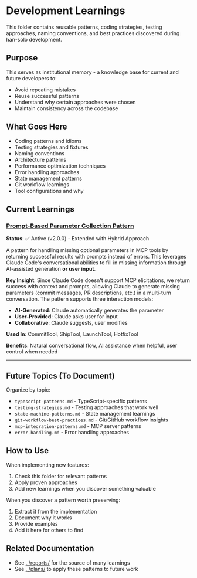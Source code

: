 # Development Learnings

This folder contains reusable patterns, coding strategies, testing approaches, naming conventions, and best practices discovered during han-solo development.

## Purpose

This serves as institutional memory - a knowledge base for current and future developers to:
- Avoid repeating mistakes
- Reuse successful patterns
- Understand why certain approaches were chosen
- Maintain consistency across the codebase

## What Goes Here

- Coding patterns and idioms
- Testing strategies and fixtures
- Naming conventions
- Architecture patterns
- Performance optimization techniques
- Error handling approaches
- State management patterns
- Git workflow learnings
- Tool configurations and why

## Current Learnings

### [Prompt-Based Parameter Collection Pattern](prompt-based-parameter-collection.md)
**Status**: ✅ Active (v2.0.0) - Extended with Hybrid Approach

A pattern for handling missing optional parameters in MCP tools by returning successful results with prompts instead of errors. This leverages Claude Code's conversational abilities to fill in missing information through AI-assisted generation **or user input**.

**Key Insight**: Since Claude Code doesn't support MCP elicitations, we return success with context and prompts, allowing Claude to generate missing parameters (commit messages, PR descriptions, etc.) in a multi-turn conversation. The pattern supports three interaction models:
- **AI-Generated**: Claude automatically generates the parameter
- **User-Provided**: Claude asks user for input
- **Collaborative**: Claude suggests, user modifies

**Used In**: CommitTool, ShipTool, LaunchTool, HotfixTool

**Benefits**: Natural conversational flow, AI assistance when helpful, user control when needed

---

## Future Topics (To Document)

Organize by topic:
- `typescript-patterns.md` - TypeScript-specific patterns
- `testing-strategies.md` - Testing approaches that work well
- `state-machine-patterns.md` - State management learnings
- `git-workflow-best-practices.md` - Git/GitHub workflow insights
- `mcp-integration-patterns.md` - MCP server patterns
- `error-handling.md` - Error handling approaches

## How to Use

When implementing new features:
1. Check this folder for relevant patterns
2. Apply proven approaches
3. Add new learnings when you discover something valuable

When you discover a pattern worth preserving:
1. Extract it from the implementation
2. Document why it works
3. Provide examples
4. Add it here for others to find

## Related Documentation

- See [../reports/](../reports/) for the source of many learnings
- See [../plans/](../plans/) to apply these patterns to future work
